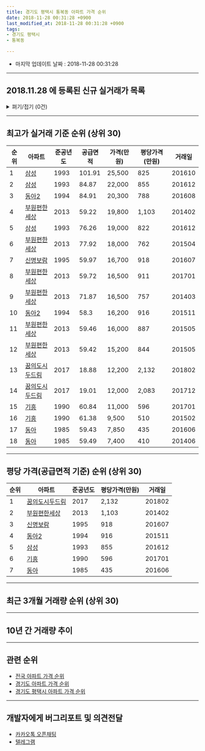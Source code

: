 ```yaml
---
title: 경기도 평택시 통복동 아파트 가격 순위
date: 2018-11-28 00:31:28 +0900
last_modified_at: 2018-11-28 00:31:28 +0900
tags:
- 경기도 평택시
- 통복동

---
```


* 마지막 업데이트 날짜 : 2018-11-28 00:31:28

---

## 2018.11.28 에 등록된 신규 실거래가 목록

<details>
<summary>펴기/접기 (0건)</summary>
<div markdown="1">

|아파트|준공년도|공급면적|가격(만원)|평당가격(만원)|거래일|
|---|---|---|---|---|---|
|없음||||||


</div>
</details>

---

## 최고가 실거래 기준 순위 (상위 30)


|순위|아파트|준공년도|공급면적|가격(만원)|평당가격(만원)|거래일|
|---|---|---|---|---|---|---|
|1|[삼성](https://search.naver.com/search.naver?query=%EA%B2%BD%EA%B8%B0%EB%8F%84+%ED%8F%89%ED%83%9D%EC%8B%9C+%ED%86%B5%EB%B3%B5%EB%8F%99+%EC%82%BC%EC%84%B1)|1993|101.91|25,500|825|201610|
|2|[삼성](https://search.naver.com/search.naver?query=%EA%B2%BD%EA%B8%B0%EB%8F%84+%ED%8F%89%ED%83%9D%EC%8B%9C+%ED%86%B5%EB%B3%B5%EB%8F%99+%EC%82%BC%EC%84%B1)|1993|84.87|22,000|855|201612|
|3|[동아2](https://search.naver.com/search.naver?query=%EA%B2%BD%EA%B8%B0%EB%8F%84+%ED%8F%89%ED%83%9D%EC%8B%9C+%ED%86%B5%EB%B3%B5%EB%8F%99+%EB%8F%99%EC%95%842)|1994|84.91|20,300|788|201608|
|4|[부원편한세상](https://search.naver.com/search.naver?query=%EA%B2%BD%EA%B8%B0%EB%8F%84+%ED%8F%89%ED%83%9D%EC%8B%9C+%ED%86%B5%EB%B3%B5%EB%8F%99+%EB%B6%80%EC%9B%90%ED%8E%B8%ED%95%9C%EC%84%B8%EC%83%81)|2013|59.22|19,800|1,103|201402|
|5|[삼성](https://search.naver.com/search.naver?query=%EA%B2%BD%EA%B8%B0%EB%8F%84+%ED%8F%89%ED%83%9D%EC%8B%9C+%ED%86%B5%EB%B3%B5%EB%8F%99+%EC%82%BC%EC%84%B1)|1993|76.26|19,000|822|201612|
|6|[부원편한세상](https://search.naver.com/search.naver?query=%EA%B2%BD%EA%B8%B0%EB%8F%84+%ED%8F%89%ED%83%9D%EC%8B%9C+%ED%86%B5%EB%B3%B5%EB%8F%99+%EB%B6%80%EC%9B%90%ED%8E%B8%ED%95%9C%EC%84%B8%EC%83%81)|2013|77.92|18,000|762|201504|
|7|[신명보람](https://search.naver.com/search.naver?query=%EA%B2%BD%EA%B8%B0%EB%8F%84+%ED%8F%89%ED%83%9D%EC%8B%9C+%ED%86%B5%EB%B3%B5%EB%8F%99+%EC%8B%A0%EB%AA%85%EB%B3%B4%EB%9E%8C)|1995|59.97|16,700|918|201607|
|8|[부원편한세상](https://search.naver.com/search.naver?query=%EA%B2%BD%EA%B8%B0%EB%8F%84+%ED%8F%89%ED%83%9D%EC%8B%9C+%ED%86%B5%EB%B3%B5%EB%8F%99+%EB%B6%80%EC%9B%90%ED%8E%B8%ED%95%9C%EC%84%B8%EC%83%81)|2013|59.72|16,500|911|201701|
|9|[부원편한세상](https://search.naver.com/search.naver?query=%EA%B2%BD%EA%B8%B0%EB%8F%84+%ED%8F%89%ED%83%9D%EC%8B%9C+%ED%86%B5%EB%B3%B5%EB%8F%99+%EB%B6%80%EC%9B%90%ED%8E%B8%ED%95%9C%EC%84%B8%EC%83%81)|2013|71.87|16,500|757|201403|
|10|[동아2](https://search.naver.com/search.naver?query=%EA%B2%BD%EA%B8%B0%EB%8F%84+%ED%8F%89%ED%83%9D%EC%8B%9C+%ED%86%B5%EB%B3%B5%EB%8F%99+%EB%8F%99%EC%95%842)|1994|58.3|16,200|916|201511|
|11|[부원편한세상](https://search.naver.com/search.naver?query=%EA%B2%BD%EA%B8%B0%EB%8F%84+%ED%8F%89%ED%83%9D%EC%8B%9C+%ED%86%B5%EB%B3%B5%EB%8F%99+%EB%B6%80%EC%9B%90%ED%8E%B8%ED%95%9C%EC%84%B8%EC%83%81)|2013|59.46|16,000|887|201505|
|12|[부원편한세상](https://search.naver.com/search.naver?query=%EA%B2%BD%EA%B8%B0%EB%8F%84+%ED%8F%89%ED%83%9D%EC%8B%9C+%ED%86%B5%EB%B3%B5%EB%8F%99+%EB%B6%80%EC%9B%90%ED%8E%B8%ED%95%9C%EC%84%B8%EC%83%81)|2013|59.42|15,200|844|201505|
|13|[꿈의도시두드림](https://search.naver.com/search.naver?query=%EA%B2%BD%EA%B8%B0%EB%8F%84+%ED%8F%89%ED%83%9D%EC%8B%9C+%ED%86%B5%EB%B3%B5%EB%8F%99+%EA%BF%88%EC%9D%98%EB%8F%84%EC%8B%9C%EB%91%90%EB%93%9C%EB%A6%BC)|2017|18.88|12,200|2,132|201802|
|14|[꿈의도시두드림](https://search.naver.com/search.naver?query=%EA%B2%BD%EA%B8%B0%EB%8F%84+%ED%8F%89%ED%83%9D%EC%8B%9C+%ED%86%B5%EB%B3%B5%EB%8F%99+%EA%BF%88%EC%9D%98%EB%8F%84%EC%8B%9C%EB%91%90%EB%93%9C%EB%A6%BC)|2017|19.01|12,000|2,083|201712|
|15|[기흥](https://search.naver.com/search.naver?query=%EA%B2%BD%EA%B8%B0%EB%8F%84+%ED%8F%89%ED%83%9D%EC%8B%9C+%ED%86%B5%EB%B3%B5%EB%8F%99+%EA%B8%B0%ED%9D%A5)|1990|60.84|11,000|596|201701|
|16|[기흥](https://search.naver.com/search.naver?query=%EA%B2%BD%EA%B8%B0%EB%8F%84+%ED%8F%89%ED%83%9D%EC%8B%9C+%ED%86%B5%EB%B3%B5%EB%8F%99+%EA%B8%B0%ED%9D%A5)|1990|61.38|9,500|510|201502|
|17|[동아](https://search.naver.com/search.naver?query=%EA%B2%BD%EA%B8%B0%EB%8F%84+%ED%8F%89%ED%83%9D%EC%8B%9C+%ED%86%B5%EB%B3%B5%EB%8F%99+%EB%8F%99%EC%95%84)|1985|59.43|7,850|435|201606|
|18|[동아](https://search.naver.com/search.naver?query=%EA%B2%BD%EA%B8%B0%EB%8F%84+%ED%8F%89%ED%83%9D%EC%8B%9C+%ED%86%B5%EB%B3%B5%EB%8F%99+%EB%8F%99%EC%95%84)|1985|59.49|7,400|410|201406|


---

## 평당 가격(공급면적 기준) 순위 (상위 30)


|순위|아파트|준공년도|평당가격(만원)|거래일|
|---|---|---|---|---|
|1|[꿈의도시두드림](https://search.naver.com/search.naver?query=%EA%B2%BD%EA%B8%B0%EB%8F%84+%ED%8F%89%ED%83%9D%EC%8B%9C+%ED%86%B5%EB%B3%B5%EB%8F%99+%EA%BF%88%EC%9D%98%EB%8F%84%EC%8B%9C%EB%91%90%EB%93%9C%EB%A6%BC)|2017|2,132|201802|
|2|[부원편한세상](https://search.naver.com/search.naver?query=%EA%B2%BD%EA%B8%B0%EB%8F%84+%ED%8F%89%ED%83%9D%EC%8B%9C+%ED%86%B5%EB%B3%B5%EB%8F%99+%EB%B6%80%EC%9B%90%ED%8E%B8%ED%95%9C%EC%84%B8%EC%83%81)|2013|1,103|201402|
|3|[신명보람](https://search.naver.com/search.naver?query=%EA%B2%BD%EA%B8%B0%EB%8F%84+%ED%8F%89%ED%83%9D%EC%8B%9C+%ED%86%B5%EB%B3%B5%EB%8F%99+%EC%8B%A0%EB%AA%85%EB%B3%B4%EB%9E%8C)|1995|918|201607|
|4|[동아2](https://search.naver.com/search.naver?query=%EA%B2%BD%EA%B8%B0%EB%8F%84+%ED%8F%89%ED%83%9D%EC%8B%9C+%ED%86%B5%EB%B3%B5%EB%8F%99+%EB%8F%99%EC%95%842)|1994|916|201511|
|5|[삼성](https://search.naver.com/search.naver?query=%EA%B2%BD%EA%B8%B0%EB%8F%84+%ED%8F%89%ED%83%9D%EC%8B%9C+%ED%86%B5%EB%B3%B5%EB%8F%99+%EC%82%BC%EC%84%B1)|1993|855|201612|
|6|[기흥](https://search.naver.com/search.naver?query=%EA%B2%BD%EA%B8%B0%EB%8F%84+%ED%8F%89%ED%83%9D%EC%8B%9C+%ED%86%B5%EB%B3%B5%EB%8F%99+%EA%B8%B0%ED%9D%A5)|1990|596|201701|
|7|[동아](https://search.naver.com/search.naver?query=%EA%B2%BD%EA%B8%B0%EB%8F%84+%ED%8F%89%ED%83%9D%EC%8B%9C+%ED%86%B5%EB%B3%B5%EB%8F%99+%EB%8F%99%EC%95%84)|1985|435|201606|


---

## 최근 3개월 거래량 순위 (상위 30)


<div style="width:100%;">
    <canvas id="deal_count_ranking" height="250"></canvas>
</div>


<script>
new Chart(document.getElementById("deal_count_ranking"), {
    type: 'horizontalBar',
    data: {
        labels: ['삼성', '동아2', '신명보람'],
        datasets: [{
            label: '실거래 수',
            data: [9, 2, 1],
            borderColor: "rgba(255, 0, 128, 1)",
            backgroundColor: "rgba(255, 0, 128, 0.5)",
            fill: false,
        }]
    },
    options: {
        responsive: true,
        title: {
            display: true,
            text: '최근 3개월 거래량 순위'
        },
        tooltips: {
            mode: 'index',
            intersect: false,
            callbacks: {
                title: function(tooltipItems, data) {
                    return "실거래 수:";
                },
                label: function(tooltipItem, data) {
                    return data.labels[tooltipItem.index] + ": " + tooltipItem.xLabel;
                }
            }
        },
        hover: {
            mode: 'nearest',
            intersect: true
        },
        scales: {
            xAxes: [{
                display: true,
                scaleLabel: {
                    display: true,
                    labelString: '실거래 수'
                },
                ticks: {
                    suggestedMin: 0,
                }
            }],
            yAxes: [{
                display: true,
                ticks: {
                    autoSkip: false,
                    callback: function(value, index, values) {
                        if (value.length > 15)
                            return value.substr(0, 13) + "...";
                        else
                            return value;
                    }
                },
                scaleLabel: {
                    display: false,
                }
            }]
        }
    }
});

</script>


---

## 10년 간 거래량 추이


<div style="width:100%;">
    <canvas id="deal_progress" height="250"></canvas>
</div>

<script>
new Chart(document.getElementById("deal_progress"), {
    type: 'line',
    data: {
        labels: ['200811','200812','200901','200902','200903','200904','200905','200906','200907','200908','200909','200910','200911','200912','201001','201002','201003','201004','201005','201006','201007','201008','201009','201010','201011','201012','201101','201102','201103','201104','201105','201106','201107','201108','201109','201110','201111','201112','201201','201202','201203','201204','201205','201206','201207','201208','201209','201210','201211','201212','201301','201302','201303','201304','201305','201306','201307','201308','201309','201310','201311','201312','201401','201402','201403','201404','201405','201406','201407','201408','201409','201410','201411','201412','201501','201502','201503','201504','201505','201506','201507','201508','201509','201510','201511','201512','201601','201602','201603','201604','201605','201606','201607','201608','201609','201610','201611','201612','201701','201702','201703','201704','201705','201706','201707','201708','201709','201710','201711','201712','201801','201802','201803','201804','201805','201806','201807','201808','201809','201810','201811'],
        datasets: [{
            label: '실거래 수',
            pointRadius: 1,
            data: [1, 2, 4, 6, 2, 3, 6, 5, 4, 7, 13, 4, 7, 5, 3, 7, 8, 5, 5, 4, 4, 5, 4, 8, 6, 6, 5, 11, 11, 8, 5, 7, 7, 9, 8, 8, 7, 6, 2, 9, 5, 6, 12, 5, 3, 8, 6, 3, 3, 1, 3, 8, 9, 4, 4, 5, 4, 5, 1, 3, 4, 2, 3, 9, 8, 7, 2, 3, 6, 9, 5, 13, 8, 3, 2, 11, 9, 10, 7, 12, 5, 6, 4, 5, 4, 0, 3, 7, 2, 6, 3, 6, 3, 4, 1, 6, 2, 3, 2, 1, 8, 2, 6, 2, 3, 1, 2, 5, 4, 3, 4, 5, 9, 4, 1, 2, 6, 3, 8, 3, 1],
            borderColor: "rgba(255, 201, 14, 1)",
            backgroundColor: "rgba(255, 201, 14, 0.5)",
            fill: true,
        }]
    },
    options: {
        responsive: true,
        title: {
            display: true,
            text: '10년간 거래량 추이'
        },
        tooltips: {
            mode: 'index',
            intersect: false,
        },
        hover: {
            mode: 'nearest',
            intersect: true
        },
        scales: {
            xAxes: [{
                display: true,
                scaleLabel: {
                    display: true,
                    labelString: '년/월'
                }
            }],
            yAxes: [{
                display: true,
                ticks: {
                    suggestedMin: 0,
                },
                scaleLabel: {
                    display: true,
                    labelString: '실거래 수'
                }
            }]
        }
    }
});

</script>


---

## 관련 순위

- [전국 아파트 가격 순위](https://inasie.github.io/apt-ranking/전국)
- [경기도 아파트 가격 순위](https://inasie.github.io/apt-ranking/경기도)
- [경기도 평택시 아파트 가격 순위](https://inasie.github.io/apt-ranking/경기도-평택시)


---

## 개발자에게 버그리포트 및 의견전달

- [카카오톡 오픈채팅](https://open.kakao.com/o/gLJUAP4)
- [텔레그램](https://t.me/inasie)

